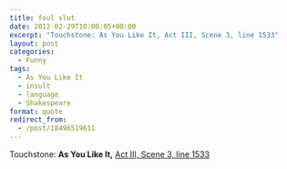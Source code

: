 ```yaml
---
title: foul slut
date: 2012-02-29T10:00:05+00:00
excerpt: "Touchstone: As You Like It, Act III, Scene 3, line 1533"
layout: post
categories:
  - Funny
tags:
  - As You Like It
  - insult
  - language
  - Shakespeare
format: quote
redirect_from:
  - /post/18496519611
---
```

Touchstone: **As You Like It,** [Act III, Scene 3, line 1533](http://www.opensourceshakespeare.org/views/plays/play_view.php?WorkID=asyoulikeit&Act=3&Scene=3&Scope=scene&LineHighlight=1533#1533)